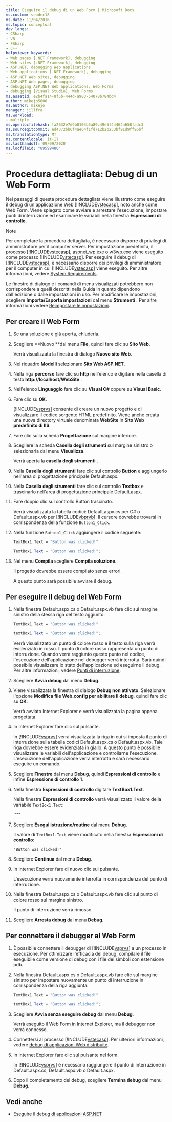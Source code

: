 ```yaml
---
title: Eseguire il debug di un Web Form | Microsoft Docs
ms.custom: seodec18
ms.date: 11/04/2016
ms.topic: conceptual
dev_langs:
- CSharp
- VB
- FSharp
- C++
helpviewer_keywords:
- Web pages [.NET Framework], debugging
- Web sites [.NET Framework], debugging
- ASP.NET, debugging Web applications
- Web applications [.NET Framework], debugging
- ASP.NET Web sites, debugging
- ASP.NET Web pages, debugging
- debugging ASP.NET Web applications, Web Forms
- debugging [Visual Studio], Web Forms
ms.assetid: e2b4fa14-8f5b-444d-a903-54070b784bd4
author: mikejo5000
ms.author: mikejo
manager: jillfra
ms.workload:
- multiple
ms.openlocfilehash: fa2632e7d9b8103b5a89c49e5f44464a658fadc3
ms.sourcegitcommit: ed4372bb6f4ae64f1fd712b2b253bf91d9ff96bf
ms.translationtype: MT
ms.contentlocale: it-IT
ms.lasthandoff: 09/09/2020
ms.locfileid: "89599480"
---
```

# <a name="walkthrough-debugging-a-web-form"></a>Procedura dettagliata: Debug di un Web Form
Nei passaggi di questa procedura dettagliata viene illustrato come eseguire il debug di un'applicazione Web [!INCLUDE[vstecasp](../code-quality/includes/vstecasp_md.md)], noto anche come Web Form. Viene spiegato come avviare e arrestare l'esecuzione, impostare punti di interruzione ed esaminare le variabili nella finestra **Espressioni di controllo**.

> [!NOTE]
> Per completare la procedura dettagliata, è necessario disporre di privilegi di amministratore per il computer server. Per impostazione predefinita, il processo [!INCLUDE[vstecasp](../code-quality/includes/vstecasp_md.md)], aspnet_wp.exe o w3wp.exe viene eseguito come processo [!INCLUDE[vstecasp](../code-quality/includes/vstecasp_md.md)]. Per eseguire il debug di [!INCLUDE[vstecasp](../code-quality/includes/vstecasp_md.md)], è necessario disporre dei privilegi di amministratore per il computer in cui [!INCLUDE[vstecasp](../code-quality/includes/vstecasp_md.md)] viene eseguito. Per altre informazioni, vedere [System Requirements](../debugger/aspnet-debugging-system-requirements.md).

Le finestre di dialogo e i comandi di menu visualizzati potrebbero non corrispondere a quelli descritti nella Guida in quanto dipendono dall'edizione o dalle impostazioni in uso. Per modificare le impostazioni, scegliere **Importa/Esporta impostazioni** dal menu **Strumenti** . Per altre informazioni vedere [Reimpostare le impostazioni](../ide/environment-settings.md#reset-settings).

## <a name="to-create-the-web-form"></a>Per creare il Web Form

1. Se una soluzione è già aperta, chiuderla.

2. Scegliere **Nuovo **dal menu **File**, quindi fare clic su **Sito Web**.

    Verrà visualizzata la finestra di dialogo **Nuovo sito Web**.

3. Nel riquadro **Modelli** selezionare **Sito Web ASP.NET**.

4. Nella riga **percorso** fare clic su **http** nell'elenco e digitare nella casella di testo **http://localhost/WebSite** .

5. Nell'elenco **Linguaggio** fare clic su **Visual C#** oppure su **Visual Basic**.

6. Fare clic su **OK**.

    [!INCLUDE[vsprvs](../code-quality/includes/vsprvs_md.md)] consente di creare un nuovo progetto e di visualizzare il codice sorgente HTML predefinito. Viene anche creata una nuova directory virtuale denominata **WebSite** in **Sito Web predefinito di IIS**.

7. Fare clic sulla scheda **Progettazione** sul margine inferiore.

8. Scegliere la scheda **Casella degli strumenti** sul margine sinistro o selezionarla dal menu **Visualizza**.

    Verrà aperta la **casella degli strumenti** .

9. Nella **Casella degli strumenti** fare clic sul controllo **Button** e aggiungerlo nell'area di progettazione principale Default.aspx.

10. Nella **Casella degli strumenti** fare clic sul controllo **Textbox** e trascinarlo nell'area di progettazione principale Default.aspx.

11. Fare doppio clic sul controllo Button trascinato.

     Verrà visualizzata la tabella codici: Default.aspx.cs per C# o Default.aspx.vb per [!INCLUDE[vbprvb](../code-quality/includes/vbprvb_md.md)]. Il cursore dovrebbe trovarsi in corrispondenza della funzione `Button1_Click`.

12. Nella funzione `Button1_Click` aggiungere il codice seguente:

    ```vb
    TextBox1.Text = "Button was clicked!"
    ```

    ```csharp
    TextBox1.Text = "Button was clicked!";
    ```

13. Nel menu **Compila** scegliere **Compila soluzione**.

     Il progetto dovrebbe essere compilato senza errori.

     A questo punto sarà possibile avviare il debug.

## <a name="to-debug-the-web-form"></a>Per eseguire il debug del Web Form

1. Nella finestra Default.aspx.cs o Default.aspx.vb fare clic sul margine sinistro della stessa riga del testo aggiunto:

   ```vb
   TextBox1.Text = "Button was clicked!"
   ```

   ```csharp
   textBox1.Text = "Button was clicked!";
   ```

    Verrà visualizzato un punto di colore rosso e il testo sulla riga verrà evidenziato in rosso. Il punto di colore rosso rappresenta un punto di interruzione. Quando verrà raggiunto questo punto nel codice, l'esecuzione dell'applicazione nel debugger verrà interrotta. Sarà quindi possibile visualizzare lo stato dell'applicazione ed eseguirne il debug. Per altre informazioni, vedere [Punti di interruzione](/previous-versions/ktf38f66(v=vs.100)).

2. Scegliere **Avvia debug** dal menu **Debug**.

3. Viene visualizzata la finestra di dialogo **Debug non attivato**. Selezionare l'opzione **Modifica file Web.config per abilitare il debug**, quindi fare clic su **OK**.

    Verrà avviato Internet Explorer e verrà visualizzata la pagina appena progettata.

4. In Internet Explorer fare clic sul pulsante.

    In [!INCLUDE[vsprvs](../code-quality/includes/vsprvs_md.md)] verrà visualizzata la riga in cui si imposta il punto di interruzione sulla tabella codici Default.aspx.cs o Default.aspx.vb. Tale riga dovrebbe essere evidenziata in giallo. A questo punto è possibile visualizzare le variabili dell'applicazione e controllarne l'esecuzione. L'esecuzione dell'applicazione verrà interrotta e sarà necessario eseguire un comando.

5. Scegliere **Finestre** dal menu **Debug**, quindi **Espressioni di controllo** e infine **Espressione di controllo 1**.

6. Nella finestra **Espressioni di controllo** digitare **TextBox1.Text**.

    Nella finestra **Espressioni di controllo** verrà visualizzato il valore della variabile `TextBox1.Text`:

   '""'

7. Scegliere **Esegui istruzione/routine** dal menu **Debug**.

    Il valore di `TextBox1.Text` viene modificato nella finestra **Espressioni di controllo**:

   `"Button was clicked!"`

8. Scegliere **Continua** dal menu **Debug**.

9. In Internet Explorer fare di nuovo clic sul pulsante.

     L'esecuzione verrà nuovamente interrotta in corrispondenza del punto di interruzione.

10. Nella finestra Default.aspx.cs o Default.aspx.vb fare clic sul punto di colore rosso sul margine sinistro.

     Il punto di interruzione verrà rimosso.

11. Scegliere **Arresta debug** dal menu **Debug**.

## <a name="to-attach-to-the-web-form-for-debugging"></a>Per connettere il debugger al Web Form

1. È possibile connettere il debugger di [!INCLUDE[vsprvs](../code-quality/includes/vsprvs_md.md)] a un processo in esecuzione. Per ottimizzare l'efficacia del debug, compilare il file eseguibile come versione di debug con i file dei simboli con estensione pdb.

2. Nella finestra Default.aspx.cs o Default.aspx.vb fare clic sul margine sinistro per impostare nuovamente un punto di interruzione in corrispondenza della riga aggiunta:

   ```vb
   TextBox1.Text = "Button was clicked!"
   ```

   ```csharp
   textBox1.Text = "Button was clicked!";
   ```

3. Scegliere **Avvia senza eseguire debug** dal menu **Debug**.

    Verrà eseguito il Web Form in Internet Explorer, ma il debugger non verrà connesso.

4. Connettersi al processo [!INCLUDE[vstecasp](../code-quality/includes/vstecasp_md.md)]. Per ulteriori informazioni, vedere [debug di applicazioni Web distribuite](../debugger/debugging-deployed-web-applications.md).

5. In Internet Explorer fare clic sul pulsante nel form.

    In [!INCLUDE[vsprvs](../code-quality/includes/vsprvs_md.md)] è necessario raggiungere il punto di interruzione in Default.aspx.cs, Default.aspx.vb o Default.aspx.

6. Dopo il completamento del debug, scegliere **Termina debug** dal menu **Debug**.

## <a name="see-also"></a>Vedi anche

- [Eseguire il debug di applicazioni ASP.NET](../debugger/how-to-enable-debugging-for-aspnet-applications.md)